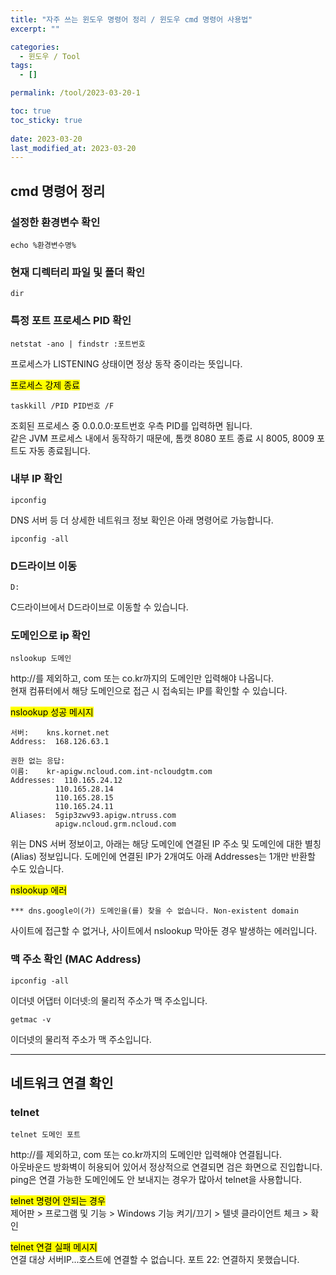 ```yaml
---
title: "자주 쓰는 윈도우 명령어 정리 / 윈도우 cmd 명령어 사용법"
excerpt: ""

categories:
  - 윈도우 / Tool
tags:
  - []

permalink: /tool/2023-03-20-1

toc: true
toc_sticky: true
 
date: 2023-03-20
last_modified_at: 2023-03-20
---
```


## cmd 명령어 정리

### 설정한 환경변수 확인
```
echo %환경변수명%
```

### 현재 디렉터리 파일 및 폴더 확인
```
dir
```

### 특정 포트 프로세스 PID 확인
```
netstat -ano | findstr :포트번호
```
프로세스가 LISTENING 상태이면 정상 동작 중이라는 뜻입니다.

<mark>프로세스 강제 종료</mark>
```
taskkill /PID PID번호 /F
```
조회된 프로세스 중 0.0.0.0:포트번호 우측 PID를 입력하면 됩니다.  
같은 JVM 프로세스 내에서 동작하기 때문에, 톰캣 8080 포트 종료 시 8005, 8009 포트도 자동 종료됩니다.

### 내부 IP 확인
```
ipconfig
```
DNS 서버 등 더 상세한 네트워크 정보 확인은 아래 명령어로 가능합니다.
```
ipconfig -all
```

### D드라이브 이동
```
D:
```
C드라이브에서 D드라이브로 이동할 수 있습니다.

### 도메인으로 ip 확인
```
nslookup 도메인
```
http://를 제외하고, com 또는 co.kr까지의 도메인만 입력해야 나옵니다.  
현재 컴퓨터에서 해당 도메인으로 접근 시 접속되는 IP를 확인할 수 있습니다.

<mark>nslookup 성공 메시지</mark>
```
서버:    kns.kornet.net
Address:  168.126.63.1

권한 없는 응답:
이름:    kr-apigw.ncloud.com.int-ncloudgtm.com
Addresses:  110.165.24.12
          110.165.28.14
          110.165.28.15
          110.165.24.11
Aliases:  5gip3zwv93.apigw.ntruss.com
          apigw.ncloud.grm.ncloud.com
```
위는 DNS 서버 정보이고, 아래는 해당 도메인에 연결된 IP 주소 및 도메인에 대한 별칭(Alias) 정보입니다.
도메인에 연결된 IP가 2개여도 아래 Addresses는 1개만 반환할 수도 있습니다.

<mark>nslookup 에러</mark>
```
*** dns.google이(가) 도메인을(를) 찾을 수 없습니다. Non-existent domain
```
사이트에 접근할 수 없거나, 사이트에서 nslookup 막아둔 경우 발생하는 에러입니다.

### 맥 주소 확인 (MAC Address)
```
ipconfig -all
```
이더넷 어댑터 이더넷:의 물리적 주소가 맥 주소입니다.
```
getmac -v
```
이더넷의 물리적 주소가 맥 주소입니다.

---

## 네트워크 연결 확인

### telnet
```
telnet 도메인 포트
```
http://를 제외하고, com 또는 co.kr까지의 도메인만 입력해야 연결됩니다.  
아웃바운드 방화벽이 허용되어 있어서 정상적으로 연결되면 검은 화면으로 진입합니다.  
ping은 연결 가능한 도메인에도 안 보내지는 경우가 많아서 telnet을 사용합니다.

<mark>telnet 명령어 안되는 경우</mark>  
제어판 > 프로그램 및 기능 > Windows 기능 켜기/끄기 > 텔넷 클라이언트 체크 > 확인

<mark>telnet 연결 실패 메시지</mark>  
연결 대상 서버IP...호스트에 연결할 수 없습니다. 포트 22: 연결하지 못했습니다.
